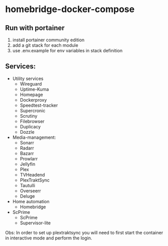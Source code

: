 # homebridge-docker-compose

## Run with portainer
1. install portainer community edition
2. add a git stack for each module
3. use .env.example for env variables in stack definition

## Services:
- Utility services
  - Wireguard
  - Uptime-Kuma
  - Homepage
  - Dockerproxy
  - Speedtest-tracker
  - Supercronic
  - Scrutiny
  - Filebrowser
  - Duplicacy
  - Dozzle
- Media-management:
  - Sonarr
  - Radarr
  - Bazarr
  - Prowlarr
  - Jellyfin
  - Plex
  - TVHeadend
  - PlexTraktSync
  - Tautulli
  - Overseerr
  - Deluge
- Home automation
  - Homebridge
- ScPrime
  - ScPrime
  - Supervisor-lite

Obs:
In order to set up plextraktsync you will need to first start the container in interactive mode and perform the login.
